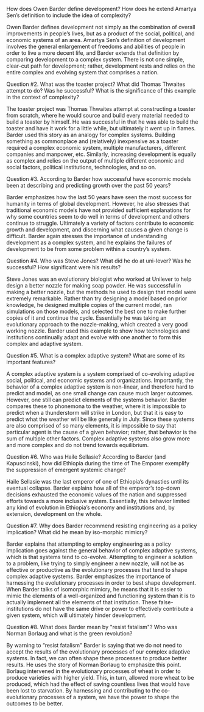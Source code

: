 How does Owen Barder define development? How does he extend Amartya Sen’s definition to include the idea of complexity?

Owen Barder defines development not simply as the combination of overall improvements in people’s lives, but as a product of the social, political, and economic systems of an area. Amartya Sen’s definition of development involves the general enlargement of freedoms and abilities of people in order to live a more decent life, and Barder extends that definition by comparing development to a complex system. There is not one simple, clear-cut path for development; rather, development rests and relies on the entire complex and evolving system that comprises a nation.

Question #2. What was the toaster project? What did Thomas Thwaites attempt to do? Was he successful? What is the significance of this example in the context of complexity?

The toaster project was Thomas Thwaites attempt at constructing a toaster from scratch, where he would source and build every material needed to build a toaster by himself. He was successful in that he was able to build the toaster and have it work for a little while, but ultimately it went up in flames. Barder used this story as an analogy for complex systems. Building something as commonplace and (relatively) inexpensive as a toaster required a complex economic system, multiple manufacturers, different companies and manpower, etc. Similarly, increasing development is equally as complex and relies on the output of multiple different economic and social factors, political institutions, technologies, and so on.

Question #3.  According to Barder how successful have economic models been at describing and predicting growth over the past 50 years?

Barder emphasizes how the last 50 years have seen the most success for humanity in terms of global development. However, he also stresses that traditional economic models have not provided sufficient explanations for why some countries seem to do well in terms of development and others continue to struggle. Ultimately a variety of factors contribute to economic growth and development, and discerning what causes a given change is difficult. Barder again stresses the importance of understanding development as a complex system, and he explains the failures of development to be from some problem within a country’s system.

Question #4.  Who was Steve Jones? What did he do at uni-lever? Was he successful? How significant were his results?

Steve Jones was an evolutionary biologist who worked at Unilever to help design a better nozzle for making soap powder. He was successful in making a better nozzle, but the methods he used to design that model were extremely remarkable. Rather than try designing a model based on prior knowledge, he designed multiple copies of the current model, ran simulations on those models, and selected the best one to make further copies of it and continue the cycle. Essentially he was taking an evolutionary approach to the nozzle-making, which created a very good working nozzle. Barder used this example to show how technologies and institutions continually adapt and evolve with one another to form this complex and adaptive system.

Question #5.  What is a complex adaptive system? What are some of its important features?

A complex adaptive system is a system comprised of co-evolving adaptive social, political, and economic systems and organizations. Importantly, the behavior of a complex adaptive system is non-linear, and therefore hard to predict and model, as one small change can cause much larger outcomes. However, one still can predict elements of the systems behavior. Barder compares these to phonemona to the weather, where it is impossible to predict when a thunderstorm will strike in London, but that it is easy to predict what the weather will be like generally in July. Since these systems are also comprised of so many elements, it is impossible to say that particular agent is the cause of a given behavior; rather, that behavior is the sum of multiple other factors. Complex adaptive systems also grow more and more complex and do not trend towards equilibrium.

Question #6.  Who was Haile Sellasie?  According to Barder (and Kapuscinski), how did Ethiopia during the time of The Emporer exemplify the suppression of emergent systemic change?

Haile Sellasie was the last emperor of one of Ethiopia’s dynasties until its eventual collapse. Barder explains how all of the emperor’s top-down decisions exhausted the economic values of the nation and suppressed efforts towards a more inclusive system. Essentially, this behavior limited any kind of evolution in Ethiopia’s economy and institutions and, by extension, development on the whole.

Question #7. Why does Barder recommend resisting engineering as a policy implication? What did he mean by iso-morphic mimicry?

Barder explains that attempting to employ engineering as a policy implication goes against the general behavior of complex adaptive systems, which is that systems tend to co-evolve. Attempting to engineer a solution to a problem, like trying to simply engineer a new nozzle, will not be as effective or productive as the evolutionary processes that tend to shape complex adaptive systems. Barder emphasizes the importance of harnessing the evolutionary processes in order to best shape development. When Barder talks of isomorphic mimicry, he means that it is easier to mimic the elements of a well-organized and functioning system than it is to actually implement all the elements of that institution. These false-institutions do not have the same drive or power to effectively contribute a given system, which will ultimately hinder development.

Question #8.  What does Barder mean by "resist fatalism"? Who was Norman Borlaug and what is the green revolution?

By warning to “resist fatalism” Barder is saying that we do not need to accept the results of the evolutionary processes of our complex adaptive systems. In fact, we can often shape these processes to produce better results. He uses the story of Norman Borlaug to emphasize this point. Borlaug intervened in the evolutionary processes of wheat in order to produce varieties with higher yield. This, in turn, allowed more wheat to be produced, which had the effect of saving countless lives that would have been lost to starvation. By harnessing and contributing to the co-evolutionary processes of a system, we have the power to shape the outcomes to be better.
